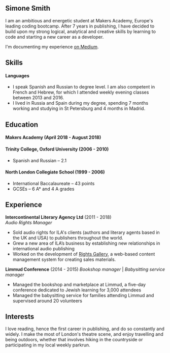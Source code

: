 ## Simone Smith

I am an ambitious and energetic student at Makers Academy, Europe's leading coding bootcamp. After 7 years in publishing, I have 
decided to build upon my strong logical, analytical and creative skills by learning to code and starting a new career as a developer.

I'm documenting my experience [on Medium](https://medium.com/@simone_smith). 


## Skills

#### Languages

- I speak Spanish and Russian to degree level. I am also competent in French and Hebrew, for which I attended weekly evening classes between 2013 and 2016.
- I lived in Russia and Spain during my degree, spending 7 months working and studying in St Petersburg and 4 months in Madrid. 


## Education

#### Makers Academy (April 2018 - August 2018)

#### Trinity College, Oxford University (2006 - 2010)

- Spanish and Russian – 2.1

#### North London Collegiate School (1999 - 2006)

- International Baccalaureate – 43 points 
- GCSEs – 6 A* and 4 A grades


## Experience

**Intercontinental Literary Agency Ltd** (2011 - 2018)    
*Audio Rights Manager*

- Sold audio rights for ILA's clients (authors and literary agents based in the UK and USA) to publishers throughout the world.
- Grew a new area of ILA’s business by establishing new relationships in international audio publishing
- Worked on the development of [Rights Gallery](http://rightsgallery.co.uk/?COLLCC=1648547733&), a web-based content management system for creating sales materials.

**Limmud Conference** (2014 - 2015)
*Bookshop manager* | *Babysitting service manager*
- Managed the bookshop and marketplace at Limmud, a five-day conference dedicated to Jewish learning for 3,000 attendees
- Managed the babysitting service for families attending Limmud and supervised around 20 volunteers


## Interests

I love reading, hence the first career in publishing, and do so constantly and widely. I make the most of London's theatre scene, and enjoy travelling and being outdoors, whether that involves hiking in the countryside or participating in my local weekly parkrun. 
